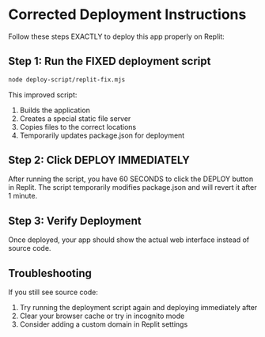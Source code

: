 # Corrected Deployment Instructions

Follow these steps EXACTLY to deploy this app properly on Replit:

## Step 1: Run the FIXED deployment script

```bash
node deploy-script/replit-fix.mjs
```

This improved script:
1. Builds the application
2. Creates a special static file server
3. Copies files to the correct locations
4. Temporarily updates package.json for deployment

## Step 2: Click DEPLOY IMMEDIATELY

After running the script, you have 60 SECONDS to click the DEPLOY button in Replit.
The script temporarily modifies package.json and will revert it after 1 minute.

## Step 3: Verify Deployment

Once deployed, your app should show the actual web interface instead of source code.

## Troubleshooting

If you still see source code:
1. Try running the deployment script again and deploying immediately after
2. Clear your browser cache or try in incognito mode
3. Consider adding a custom domain in Replit settings

